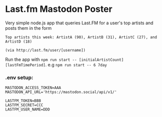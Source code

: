 # Last.fm Mastodon Poster

Very simple node.js app that queries Last.FM for a user's top artists and posts them in the form

```
Top artists this week: ArtistA (90), ArtistB (31), ArtistC (27), and ArtistD (18)

(via http://last.fm/user/[username])
```

Run the app with `npm run start -- [initialArtistCount] [lastFmTimePeriod]`.
e.g `npm run start -- 6 7day`

### .env setup:

```
MASTODON_ACCESS_TOKEN=AAA
MASTODON_API_URL='https://mastodon.social/api/v1/'

LASTFM_TOKEN=BBB
LASTFM_SECRET=CCC
LASTFM_USER_NAME=DDD
```
